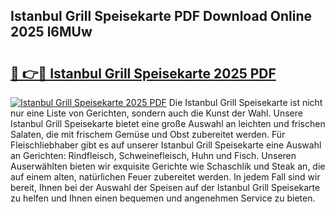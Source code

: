 ## Istanbul Grill Speisekarte PDF Download Online 2025 l6MUw

# <h2><a href="http://gc7dzb.nevu.top/?p=Istanbul+Grill+Speisekarte">🔗 👉🔴 Istanbul Grill Speisekarte 2025 PDF</a></h2>

[![Istanbul Grill Speisekarte 2025 PDF](https://i.imgur.com/dBaPXMq.png)](http://gc7dzb.nevu.top/?p=Istanbul+Grill+Speisekarte)
Die Istanbul Grill Speisekarte ist nicht nur eine Liste von Gerichten, sondern auch die Kunst der Wahl. Unsere Istanbul Grill Speisekarte bietet eine große Auswahl an leichten und frischen Salaten, die mit frischem Gemüse und Obst zubereitet werden. Für Fleischliebhaber gibt es auf unserer Istanbul Grill Speisekarte eine Auswahl an Gerichten: Rindfleisch, Schweinefleisch, Huhn und Fisch. Unseren Auserwählten bieten wir exquisite Gerichte wie Schaschlik und Steak an, die auf einem alten, natürlichen Feuer zubereitet werden. In jedem Fall sind wir bereit, Ihnen bei der Auswahl der Speisen auf der Istanbul Grill Speisekarte zu helfen und Ihnen einen bequemen und angenehmen Service zu bieten.
